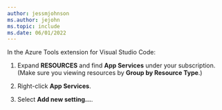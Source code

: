 ```yaml
---
author: jessmjohnson
ms.author: jejohn
ms.topic: include
ms.date: 06/01/2022
---
```


In the Azure Tools extension for Visual Studio Code:

1. Expand **RESOURCES** and find **App Services** under your subscription. (Make sure you viewing resources by **Group by Resource Type**.)

1. Right-click **App Services**.

1. Select **Add new setting...**.
